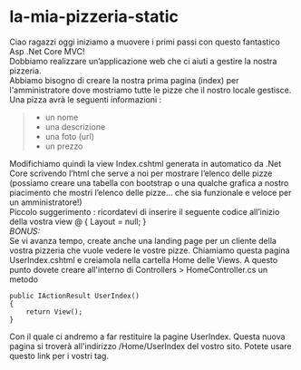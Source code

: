 # la-mia-pizzeria-static

Ciao ragazzi oggi iniziamo a muovere i primi passi con questo fantastico Asp .Net Core MVC!  
Dobbiamo realizzare un’applicazione web che ci aiuti a gestire la nostra pizzeria.  
Abbiamo bisogno di creare la nostra prima pagina (index) per l'amministratore dove mostriamo tutte le pizze che il nostro locale gestisce.  
Una pizza avrà le seguenti informazioni :  
> - un nome  
> - una descrizione 
> - una foto (url) 
> - un prezzo
  
Modifichiamo quindi la view Index.cshtml generata in automatico da .Net Core scrivendo l’html che serve a noi per mostrare l’elenco delle pizze (possiamo creare una tabella con bootstrap o una qualche grafica a nostro piacimento che mostri l’elenco delle pizze... che sia funzionale e veloce per un amministratore!)  
Piccolo suggerimento : ricordatevi di inserire il seguente codice all’inizio della vostra view @ { Layout = null; }  
*BONUS:*   
Se vi avanza tempo, create anche una landing page per un cliente della vostra pizzeria che vuole vedere le vostre pizze. Chiamiamo questa pagina UserIndex.cshtml e creiamola nella cartella Home delle Views. A questo punto dovete creare all'interno di Controllers > HomeController.cs un metodo  
  
    public IActionResult UserIndex()  
    {  
	    return View();  
    }  
  
Con il quale ci andremo a far restituire la pagine UserIndex. Questa nuova pagina si troverà all'indirizzo /Home/UserIndex del vostro sito. Potete usare questo link per i vostri <a> tag.
